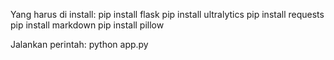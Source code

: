 Yang harus di install:
pip install flask
pip install ultralytics
pip install requests
pip install markdown
pip install pillow

Jalankan perintah:
python app.py
